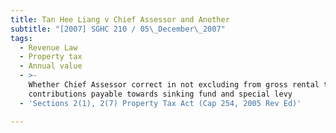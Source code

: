 ```yaml
---
title: Tan Hee Liang v Chief Assessor and Another
subtitle: "[2007] SGHC 210 / 05\_December\_2007"
tags:
  - Revenue Law
  - Property tax
  - Annual value
  - >-
    Whether Chief Assessor correct in not excluding from gross rental the
    contributions payable towards sinking fund and special levy
  - 'Sections 2(1), 2(7) Property Tax Act (Cap 254, 2005 Rev Ed)'

---
```


